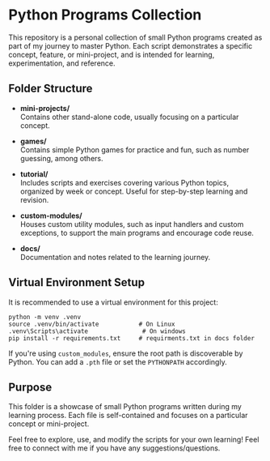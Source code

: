 # Python Programs Collection

This repository is a personal collection of small Python programs created as part of my journey to master Python. Each script demonstrates a specific concept, feature, or mini-project, and is intended for learning, experimentation, and reference.

## Folder Structure

- **mini-projects/**  
  Contains other stand-alone code, usually focusing on a particular concept.

- **games/**  
  Contains simple Python games for practice and fun, such as number guessing, among others.

- **tutorial/**  
  Includes scripts and exercises covering various Python topics, organized by week or concept. Useful for step-by-step learning and revision.

- **custom-modules/**  
  Houses custom utility modules, such as input handlers and custom exceptions, to support the main programs and encourage code reuse.

- **docs/**  
  Documentation and notes related to the learning journey.

## Virtual Environment Setup

It is recommended to use a virtual environment for this project:

```
python -m venv .venv
source .venv/bin/activate           # On Linux
.venv\Scripts\activate               # On windows
pip install -r requirements.txt     # requirments.txt in docs folder
```

If you're using `custom_modules`, ensure the root path is discoverable by Python. You can add a `.pth` file or set the `PYTHONPATH` accordingly.


## Purpose

This folder is a showcase of small Python programs written during my learning process. Each file is self-contained and focuses on a particular concept or mini-project.

Feel free to explore, use, and modify the scripts for your own learning! Feel free to connect with me if you have any suggestions/questions.
